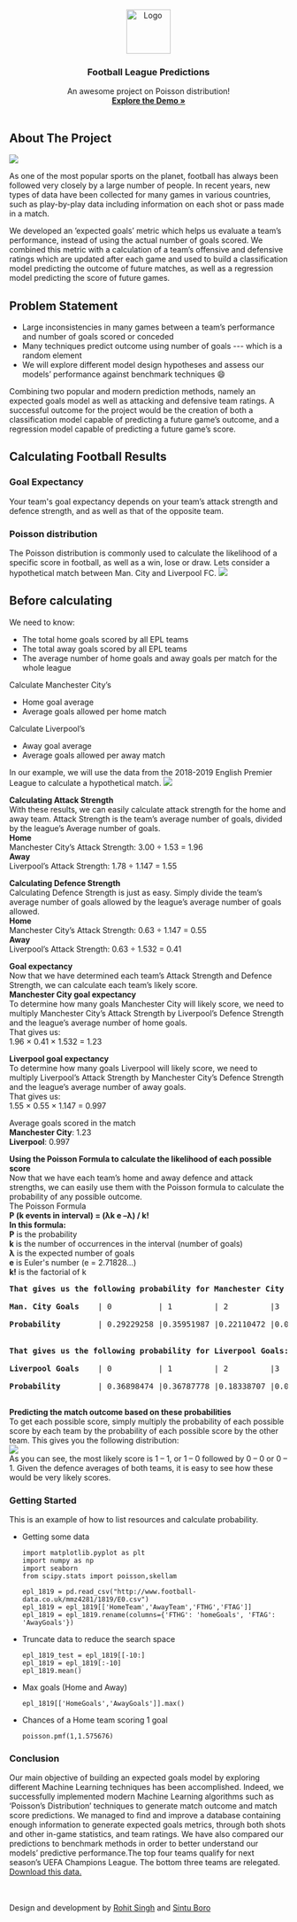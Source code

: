 
<!-- PROJECT LOGO -->
<br />
<p align="center">
  <a href="https://github.com/othneildrew/Best-README-Template">
    <img src="images/favicon.svg" alt="Logo" width="80" height="80">
  </a>

  <h3 align="center">Football League Predictions</h3>

  <p align="center">
    An awesome project on Poisson distribution!
    <br />
    <a href="https://footballprediction.netlify.app/"><strong>Explore the Demo »</strong></a>
    <br />
    <br />
   
  </p>
</p>


<!-- ABOUT THE PROJECT -->
## About The Project

<img src="images/1.jpg">

As one of the most popular sports on the planet, football has always been followed very closely by a large number of people. In recent years, new types of data have been collected for many games in various countries, such as play-by-play data including information on each shot or pass made in a match.

We developed an ’expected goals’ metric which helps us evaluate a team’s performance, instead of using the actual number of goals scored. We combined this metric with a calculation of a team’s offensive and defensive ratings which are updated after each game and used to build a classification model predicting the outcome of future matches, as well as a regression model predicting the score of future games.

## Problem Statement
* Large inconsistencies in many games between a team’s performance and number of goals scored or conceded
* Many techniques predict outcome using number of goals --- which is a random element
* We will explore different model design hypotheses and assess our models’ performance against benchmark techniques :smile:

Combining two popular and modern prediction methods, namely an expected goals model as well as attacking and defensive team ratings. A successful outcome for the project would be the creation of both a classification model capable of predicting a future game’s outcome, and a regression model capable of predicting a future game’s score.

## Calculating Football Results

### Goal Expectancy 
Your team's goal expectancy depends on your team’s attack strength and defence strength, and as well as that of the opposite team.
### Poisson distribution
The Poisson distribution is commonly used to calculate the likelihood of a specific score in football, as well as a win, lose or draw.
Lets consider a hypothetical match between Man. City and Liverpool FC.
<img src="images/10.jpg">

## Before calculating

We need to know:
* The total home goals scored by all EPL teams
* The total away goals scored by all EPL teams
* The average number of home goals and away goals per match for the whole league

Calculate Manchester City’s
* Home goal average
* Average goals allowed per home match

Calculate Liverpool’s
* Away goal average
* Average goals allowed per away match

In our example, we will use the data from the 2018-2019 English Premier League to calculate a hypothetical match.
<img src="images/tab.jpg">

**Calculating Attack Strength**<br />
With these results, we can easily calculate attack strength for the home and away team. Attack Strength is the team’s average number of goals, divided by the league’s Average number of goals.<br />
**Home**<br />
Manchester City’s Attack Strength: 3.00 ÷ 1.53 = 1.96<br />
**Away**<br />
Liverpool’s Attack Strength: 1.78 ÷ 1.147 = 1.55<br />

**Calculating Defence Strength**<br />
Calculating Defence Strength is just as easy. Simply divide the team’s average number of goals allowed by the league’s average number of goals allowed.<br />
**Home**<br />
Manchester City’s Attack Strength: 0.63 ÷ 1.147 = 0.55<br />
**Away**<br />
Liverpool’s Attack Strength: 0.63 ÷ 1.532 = 0.41<br />

**Goal expectancy**<br />
Now that we have determined each team’s Attack Strength and Defence Strength, we can calculate each team’s likely score.<br />
**Manchester City goal expectancy**<br />
To determine how many goals Manchester City will likely score, we need to multiply Manchester City’s Attack Strength by Liverpool’s Defence Strength and the league’s average number of home goals.<br />
That gives us:<br />
1.96 × 0.41 × 1.532 = 1.23<br />

**Liverpool goal expectancy**<br />
To determine how many goals Liverpool will likely score, we need to multiply Liverpool’s Attack Strength by Manchester City’s Defence Strength and the league’s average number of away goals.<br />
That gives us:<br />
1.55 × 0.55 × 1.147 = 0.997<br />

Average goals scored in the match<br />
**Manchester City**: 1.23<br />
**Liverpool**: 0.997<br />

**Using the Poisson Formula to calculate the likelihood of each possible score**<br />
Now that we have each team’s home and away defence and attack strengths, we can easily use them with the Poisson formula to calculate the probability of any possible outcome.<br />
The Poisson Formula<br />
**P (k events in interval) = (λk e –λ) / k! <br />
In this formula:**<br />
**P** is the probability<br />
**k** is the number of occurrences in the interval (number of goals)<br />
**λ** is the expected number of goals<br />
**e** is Euler's number (e = 2.71828…)<br />
**k!** is the factorial of k<br />
<pre>
<b>That gives us the following probability for Manchester City Goals:</b><br />
<b>Man. City Goals</b>    | 0          | 1         | 2         |3          |4           |5         | <br /> 
<b>Probability</b>        | 0.29229258 |0.35951987 |0.22110472 |0.09065294 |0.02787578  |0.00685744| <br />

<b>That gives us the following probability for Liverpool Goals:</b><br />
<b>Liverpool Goals</b>    | 0          | 1         | 2         |3          |4          |5         |  <br />
<b>Probability</b>        | 0.36898474 |0.36787778 |0.18338707 |0.06094564 |0.0151907  |0.00302903|  <br />
</pre>

**Predicting the match outcome based on these probabilities**<br />
To get each possible score, simply multiply the probability of each possible score by each team by the probability of each possible score by the other team. This gives you the following distribution:<br />
<img src="images/Goals.jpg"><br />
As you can see, the most likely score is 1 – 1, or 1 – 0 followed by 0 – 0 or 0 – 1. Given the defence averages of both teams, it is easy to see how these would be very likely scores.<br />

### Getting Started

This is an example of how to list resources and calculate probability.
* Getting some data
  ```import pandas as pd
  import matplotlib.pyplot as plt
  import numpy as np
  import seaborn
  from scipy.stats import poisson,skellam
  
  epl_1819 = pd.read_csv("http://www.football-data.co.uk/mmz4281/1819/E0.csv")
  epl_1819 = epl_1819[['HomeTeam','AwayTeam','FTHG','FTAG']]
  epl_1819 = epl_1819.rename(columns={'FTHG': 'homeGoals', 'FTAG': 'AwayGoals'})
  ```
* Truncate data to reduce the search space
  ```epl_1819_master = epl_1819
  epl_1819_test = epl_1819[[-10:]
  epl_1819 = epl_1819[:-10]
  epl_1819.mean()
  ```
* Max goals (Home and Away)
  ```
  epl_1819[['HomeGoals','AwayGoals']].max()
  ```
  
* Chances of a Home team scoring 1 goal
  ```
  poisson.pmf(1,1.575676)
  ```

### Conclusion
Our main objective of building an expected goals model by exploring different Machine Learning techniques has been accomplished. Indeed, we successfully implemented modern Machine Learning algorithms such as ‘Poisson’s Distribution’ techniques to generate match outcome and match score predictions. We managed to find and improve a database containing enough information to generate expected goals metrics, through both shots and other in-game statistics, and team ratings. We have also compared our predictions to benchmark methods in order to better understand our models’ predictive performance.The top four teams qualify for next season’s UEFA Champions League. The bottom three teams are relegated.<br />
<a href="https://data.fivethirtyeight.com/#soccer-spi">Download this data.</a>
<br />
<br />
<br />

Design and development by <a href="https://rohitsingh.netlify.app/">Rohit Singh</a> and <a href="https://boro-blogs.netlify.app/">Sintu Boro</a>
